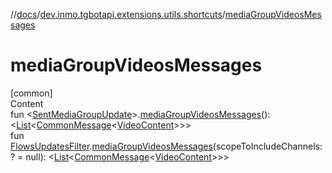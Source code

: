 //[docs](../../index.md)/[dev.inmo.tgbotapi.extensions.utils.shortcuts](index.md)/[mediaGroupVideosMessages](media-group-videos-messages.md)



# mediaGroupVideosMessages  
[common]  
Content  
fun <[SentMediaGroupUpdate](../dev.inmo.tgbotapi.types.update.MediaGroupUpdates/-sent-media-group-update/index.md)>.[mediaGroupVideosMessages](media-group-videos-messages.md)(): <[List](https://kotlinlang.org/api/latest/jvm/stdlib/kotlin.collections/-list/index.html)<[CommonMessage](../dev.inmo.tgbotapi.types.message.abstracts/-common-message/index.md)<[VideoContent](../dev.inmo.tgbotapi.types.message.content.media/-video-content/index.md)>>>  
fun [FlowsUpdatesFilter](../dev.inmo.tgbotapi.updateshandlers/-flows-updates-filter/index.md).[mediaGroupVideosMessages](media-group-videos-messages.md)(scopeToIncludeChannels: ? = null): <[List](https://kotlinlang.org/api/latest/jvm/stdlib/kotlin.collections/-list/index.html)<[CommonMessage](../dev.inmo.tgbotapi.types.message.abstracts/-common-message/index.md)<[VideoContent](../dev.inmo.tgbotapi.types.message.content.media/-video-content/index.md)>>>  




